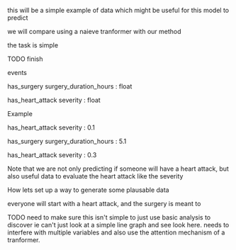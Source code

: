 



this will be a simple example of data which might be useful for this model to predict

we will compare using a naieve tranformer with our method

the task is simple



TODO finish


events

  has_surgery
    surgery_duration_hours : float

  has_heart_attack
    severity : float




Example

  has_heart_attack
    severity : 0.1

  has_surgery
    surgery_duration_hours : 5.1

  has_heart_attack
    severity : 0.3




Note that we are not only predicting if someone will have a heart attack,
but also useful data to evaluate the heart attack like the severity



How lets set up a way to generate some plausable data



everyone will start with a heart attack, 
and the surgery is meant to 














TODO need to make sure this isn't simple to just use basic analysis to discover
ie can't just look at a simple line graph and see look here. needs to interfere with multiple variables and also use the attention mechanism of a tranformer.
